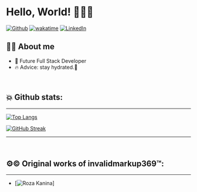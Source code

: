 # Hello, World! 👨‍💻🌐


[![Github](https://img.shields.io/github/followers/invalidmarkup369?label=Follow&style=social)](https://github.com/invalidmarkup369)
[![wakatime](https://wakatime.com/badge/user/c39b5ada-1b1e-4b60-86b8-758fd0623aa4.svg)](https://wakatime.com/@c39b5ada-1b1e-4b60-86b8-758fd0623aa4)
[![LinkedIn](https://img.shields.io/badge/LinkedIn-0077B5?style=for-the-badge&logo=linkedin&logoColor=white)](https://www.linkedin.com/in/naum-dumovski-200799236/)





## 🙋‍♂️ About me


- 🚀 Future Full Stack Developer
- 🔥 Advice: stay hydrated.🙏

<br />

  
## 💥 Github stats:
 
 <hr>


[![Top Langs](https://github-readme-stats.vercel.app/api/top-langs/?username=invalidmarkup369&show_icons=true&theme=dark&layout=compact&hide_title=true)](https://github.com/invalidmarkup369)
 
[![GitHub Streak](http://github-readme-streak-stats.herokuapp.com?user=invalidmarkup369&theme=gruvbox&date_format=M%20j%5B%2C%20Y%5D)](https://git.io/streak-stats)
<hr>

<br />

## ⚙© Original works of invalidmarkup369™:

<hr>

- [![Roza Kanina](https://alternativna-medicina.com.mk)]






 






